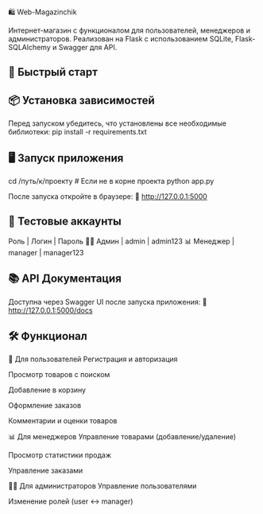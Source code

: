 🛍️ Web-Magazinchik

Интернет-магазин с функционалом для пользователей, менеджеров и администраторов. Реализован на Flask с использованием SQLite, Flask-SQLAlchemy и Swagger для API.

## 🚀 Быстрый старт

## 📦 Установка зависимостей
Перед запуском убедитесь, что установлены все необходимые библиотеки:
pip install -r requirements.txt

## 🖥️ Запуск приложения
cd /путь/к/проекту  # Если не в корне проекта
python app.py

После запуска откройте в браузере:
🔗 http://127.0.0.1:5000

## 🔑 Тестовые аккаунты
Роль	      |  Логин	 | Пароль
👨‍💼 Админ	  |  admin	 | admin123
📊 Менеджер	| manager  | manager123

## 📚 API Документация
Доступна через Swagger UI после запуска приложения:
🔗 http://127.0.0.1:5000/docs

## 🛠️ Функционал
👤 Для пользователей
Регистрация и авторизация

Просмотр товаров с поиском

Добавление в корзину

Оформление заказов

Комментарии и оценки товаров

📊 Для менеджеров
Управление товарами (добавление/удаление)

Просмотр статистики продаж

Управление заказами

👨‍💼 Для администраторов
Управление пользователями

Изменение ролей (user ↔ manager)
